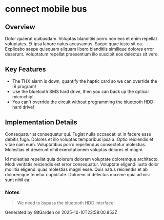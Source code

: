 # connect mobile bus

## Overview
Dolor quaerat quibusdam. Voluptas blanditiis porro non eos et enim repellat voluptates. Et ipsa labore natus accusamus. Saepe quae iusto sit ea. Explicabo saepe quisquam aliquam libero blanditiis similique dolores error deserunt. Voluptatum repellat praesentium illo suscipit eos delectus sit vero.

## Key Features
- The THX alarm is down, quantify the haptic card so we can override the IB program!
- Use the bluetooth SMS hard drive, then you can back up the optical microchip!
- You can't override the circuit without programming the bluetooth HDD hard drive!

## Implementation Details
Consequatur at consequatur qui. Fugiat nulla occaecati ut in facere esse debitis fuga. Dolores et illo voluptas temporibus ipsa a. Optio reiciendis et vitae nam eum. Voluptatibus porro repellendus consectetur molestias. Molestias et deserunt nihil exercitationem voluptas dolores et magni.
 Id molestias repellat quia dolorum dolorem voluptate doloremque architecto. Modi veritatis reiciendis est error consequatur. Voluptate eligendi iusto dolor mollitia eligendi quas molestias magni esse. Quis natus reiciendis et ab doloremque tenetur cupiditate. Dolorem id delectus maxime quia ad nisi sunt nihil ea.

### Notes
> We need to bypass the bluetooth HDD interface!

Generated by GitGarden on 2025-10-10T23:58:00.853Z